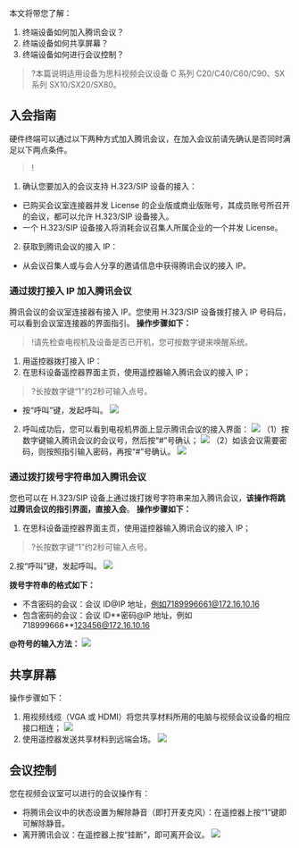 本文将带您了解：
1.	终端设备如何加入腾讯会议？
2.	终端设备如何共享屏幕？
3.	终端设备如何进行会议控制？
 

>?本篇说明适用设备为思科视频会议设备 C 系列 C20/C40/C60/C90、SX 系列 SX10/SX20/SX80。

## 入会指南
硬件终端可以通过以下两种方式加入腾讯会议，在加入会议前请先确认是否同时满足以下两点条件。
>!
1. 确认您要加入的会议支持 H.323/SIP 设备的接入：
 - 已购买会议室连接器并发 License 的企业版或商业版账号，其成员账号所召开的会议，都可以允许 H.323/SIP 设备接入。
 - 一个 H.323/SIP 设备接入将消耗会议召集人所属企业的一个并发 License。
2. 获取到腾讯会议的接入 IP：
 - 从会议召集人或与会人分享的邀请信息中获得腾讯会议的接入 IP。

### 通过拨打接入 IP 加入腾讯会议
腾讯会议的会议室连接器有接入 IP。您使用 H.323/SIP 设备拨打接入 IP 号码后，可以看到会议室连接器的界面指引。
**操作步骤如下：**
>!请先检查电视机及设备是否已开机，您可按数字键来唤醒系统。

1. 用遥控器拨打接入 IP：
 1. 在思科设备遥控器界面主页，使用遥控器输入腾讯会议的接入 IP；
>?长按数字键“1”约2秒可输入点号。
 
 - 按“呼叫”键，发起呼叫。
![](https://main.qcloudimg.com/raw/e48ad42556f260233002b39f7ad9ab20.png)

2. 呼叫成功后，您可以看到电视机界面上显示腾讯会议的接入界面：
![](https://main.qcloudimg.com/raw/e9216c1a753dbfb91daa7576da233e17.png)
（1）按数字键输入腾讯会议的会议号，然后按“#”号确认；
![](https://main.qcloudimg.com/raw/3565523a8248ffa46b3f80ed6ac6b368.png)
（2）如该会议需要密码，则按照指引输入密码，再按“#”号确认。
![](https://main.qcloudimg.com/raw/6b720dcd084f24ee2df13f3d3cf9583d.png)

### 通过拨打拨号字符串加入腾讯会议
您也可以在 H.323/SIP 设备上通过拨打拨号字符串来加入腾讯会议，**该操作将跳过腾讯会议的指引界面，直接入会**。
**操作步骤如下：**
1. 在思科设备遥控器界面主页，使用遥控器输入腾讯会议的接入 IP；

>?长按数字键“1”约2秒可输入点号。

2.按“呼叫”键，发起呼叫。
![](https://main.qcloudimg.com/raw/efcdff9c8b59ad6d9b4f2688338790fa.png)

**拨号字符串的格式如下：**
- 不含密码的会议：会议 ID@IP 地址，例如7189996661@172.16.10.16
- 包含密码的会议：会议 ID\*\*密码@IP 地址，例如718999666**123456@172.16.10.16

**@符号的输入方法：**
![](https://main.qcloudimg.com/raw/5dc8815279e6675ffe93b072dbf4dddb.png)

## 共享屏幕
操作步骤如下：
1. 用视频线缆（VGA 或 HDMI）将您共享材料所用的电脑与视频会议设备的相应接口相连；
![](https://main.qcloudimg.com/raw/21646dcba6b97d7f665a1ae15a0ed3c6.png)
2. 使用遥控器发送共享材料到远端会场。
![](https://main.qcloudimg.com/raw/49f454452d53a7109a2b051f333bc0c7.png)

## 会议控制
您在视频会议室可以进行的会议操作有：
- 将腾讯会议中的状态设置为解除静音（即打开麦克风）：在遥控器上按“1”键即可解除静音。
- 离开腾讯会议：在遥控器上按“挂断”，即可离开会议。
![](https://main.qcloudimg.com/raw/c6f5958d7e8e7d2f2dc73d5a756d6389.png)

 
